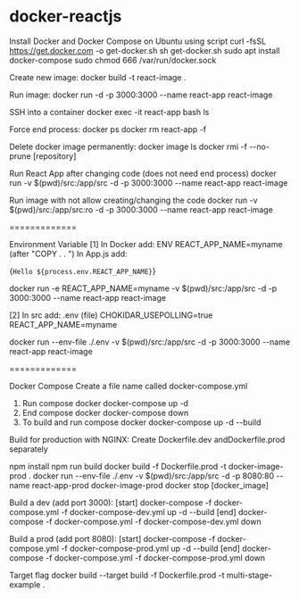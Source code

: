 # docker-reactjs

Install Docker and Docker Compose on Ubuntu using script
curl -fsSL https://get.docker.com -o get-docker.sh
sh get-docker.sh
sudo apt  install docker-compose
sudo chmod 666 /var/run/docker.sock

Create new image:
docker build -t react-image .

Run image:
docker run -d -p 3000:3000 --name react-app react-image

SSH into a container
docker exec -it react-app bash
ls 

Force end process:
docker ps
docker rm react-app -f

Delete docker image permanently:
docker image ls
docker rmi -f --no-prune [repository]

Run React App after changing code (does not need end process) 
docker run -v $(pwd)/src:/app/src -d -p 3000:3000 --name react-app react-image

Run image with not allow creating/changing the code
docker run -v $(pwd)/src:/app/src:ro -d -p 3000:3000 --name react-app react-image

=============

Environment Variable
[1]
In Docker add: ENV REACT_APP_NAME=myname (after "COPY . . ")
In App.js add: <p>{`Hello ${process.env.REACT_APP_NAME}`}</p>

docker run -e REACT_APP_NAME=myname -v $(pwd)/src:/app/src -d -p 3000:3000 --name react-app react-image

[2]
In src add: 
.env (file)
CHOKIDAR_USEPOLLING=true
REACT_APP_NAME=myname

docker run --env-file ./.env -v $(pwd)/src:/app/src -d -p 3000:3000 --name react-app react-image

=============

Docker Compose
Create a file name called docker-compose.yml
1. Run compose docker
docker-compose up -d
2. End compose docker
docker-compose down
3. To build and run compose docker
docker-compose up -d --build

Build for production with NGINX:
Create Dockerfile.dev andDockerfile.prod separately

npm install
npm run build
docker build -f Dockerfile.prod -t docker-image-prod .
docker run --env-file ./.env -v $(pwd)/src:/app/src -d -p 8080:80 --name react-app-prod docker-image-prod
docker stop [docker_image]

Build a dev (add port 3000):
[start]
docker-compose -f docker-compose.yml -f docker-compose-dev.yml up -d --build
[end]
docker-compose -f docker-compose.yml -f docker-compose-dev.yml down

Build a prod (add port 8080):
[start]
docker-compose -f docker-compose.yml -f docker-compose-prod.yml up -d --build
[end]
docker-compose -f docker-compose.yml -f docker-compose-prod.yml down 

Target flag
docker build --target build -f Dockerfile.prod -t multi-stage-example .

